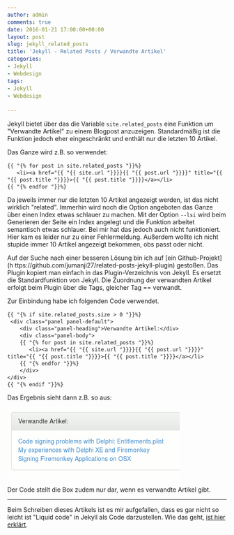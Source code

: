 ```yaml
---
author: admin
comments: true
date: 2016-01-21 17:00:00+00:00
layout: post
slug: jekyll_related_posts
title: 'Jekyll - Related Posts / Verwandte Artikel'
categories:
- Jekyll
- Webdesign
tags:
- Jekyll
- Webdesign

---
```


Jekyll bietet über das die Variable <code>site.related_posts</code> eine Funktion um "Verwandte Artikel" zu einem Blogpost anzuzeigen. Standardmäßig ist die Funktion jedoch eher eingeschränkt und enthält nur die letzten 10 Artikel.

Das Ganze wird z.B. so verwendet:

	{{ "{% for post in site.related_posts "}}%}
	   <li><a href="{{ "{{ site.url "}}}}{{ "{{ post.url "}}}}" title="{{ "{{ post.title "}}}}>{{ "{{ post.title "}}}}</a></li>
	{{ "{% endfor "}}%}

Da jeweils immer nur die letzten 10 Artikel angezeigt werden, ist das nicht wirklich "related". Immerhin wird noch die Option angeboten das Ganze über einen Index etwas schlauer zu machen. Mit der Option <code>--lsi</code> wird beim Generieren der Seite ein Index angelegt und die Funktion arbeitet semantisch etwas schlauer. Bei mir hat das jedoch auch nicht funktioniert. Hier kam es leider nur zu einer Fehlermeldung. Außerdem wollte ich nicht stupide immer 10 Artikel angezeigt bekommen, obs passt oder nicht.

Auf der Suche nach einer besseren Lösung bin ich auf [ein Github-Projekt](h
ttps://github.com/jumanji27/related-posts-jekyll-plugin) gestoßen. Das Plugin kopiert man einfach in das Plugin-Verzeichnis von Jekyll. Es ersetzt die Standardfunktion von Jekyll. Die Zuordnung der verwandten Artikel erfolgt beim Plugin über die Tags, gleicher Tag == verwandt.

Zur Einbindung habe ich folgenden Code verwendet.

	{{ "{% if site.related_posts.size > 0 "}}%}
	 <div class="panel panel-default">
	 	<div class="panel-heading">Verwandte Artikel:</div>
		<div class="panel-body">
		{{ "{% for post in site.related_posts "}}%}
		   <li><a href="{{ "{{ site.url "}}}}{{ "{{ post.url "}}}}" title="{{ "{{ post.title "}}}}>{{ "{{ post.title "}}}}</a></li>
		{{ "{% endfor "}}%}
		</div>
	</div>
	{{ "{% endif "}}%}

Das Ergebnis sieht dann z.B. so aus:

![](/assets/uploads/2016/1/related_posts.png)

Der Code stellt die Box zudem nur dar, wenn es verwandte Artikel gibt. 

----------

Beim Schreiben dieses Artikels ist es mir aufgefallen, dass es gar nicht so leicht ist "Liquid code" in Jekyll als Code darzustellen. Wie das geht, [ist hier erklärt](https://truongtx.me/2013/01/09/display-liquid-code-in-jekyll/).